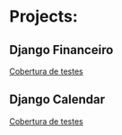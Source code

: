 # Projects:

## Django Financeiro
[Cobertura de testes](./django_financeiro/coverage/index.html)

## Django Calendar
[Cobertura de testes](./django_calendar/coverage/index.html)
